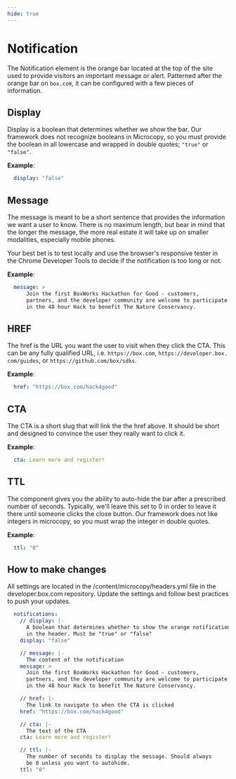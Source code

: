 ```yaml
---
hide: true
---
```


<!-- does not need translation -->

# Notification

The Notification element is the orange bar located at the top of the site used
to provide visitors an important message or alert. Patterned after the orange
bar on `box.com`, it can be configured with a few pieces of information.

## Display

Display is a boolean that determines whether we show the bar. Our framework
does not recognize booleans in Microcopy, so you must provide the boolean in
all lowercase and wrapped in double quotes; `"true"` or `"false"`.

**Example**:

```yaml
  display: "false"
```

## Message

The message is meant to be a short sentence that provides the information we
want a user to know. There is no maximum length, but bear in mind that the
longer the message, the more real estate it will take up on smaller modalities,
especially mobile phones. 

Your best bet is to test locally and use the browser's responsive tester in the
Chrome Developer Tools to decide if the notification is too long or not. 

**Example**:
 
```yaml
  message: >
      Join the first BoxWorks Hackathon for Good - customers,
      partners, and the developer community are welcome to participate
      in the 48 hour Hack to benefit The Nature Conservancy.
```

## HREF

The href is the URL you want the user to visit when they click the CTA. This
can be any fully qualified URL, i.e. `https://box.com`, `https://developer.box.
com/guides`, or `https://github.com/box/sdks`.

**Example**:
 
```yaml
  href: "https://box.com/hack4good"
```

## CTA

The CTA is a short slug that will link the the href above. It should be short
and designed to convince the user they really want to click it. 

**Example**:
 
```yaml
  cta: Learn more and register!
```

## TTL

The component gives you the ability to auto-hide the bar after a prescribed
number of seconds. Typically, we'll leave this set to 0 in order to leave it
there until someone clicks the close button. Our framework does not like
integers in microcopy, so you must wrap the integer in double quotes.

**Example**:
 
```yaml
  ttl: "0"
```

## How to make changes

All settings are located in the /content/microcopy/headers.yml file in the
developer.box.com repository. Update the settings and follow best
practices to push your updates. 

```yaml
  notifications:
    // display: |-
      A boolean that determines whether to show the orange notification bar
      in the header. Must be "true" or "false"
    display: "false"

    // message: |-
      The content of the notification
    message: >
      Join the first BoxWorks Hackathon for Good - customers,
      partners, and the developer community are welcome to participate
      in the 48 hour Hack to benefit The Nature Conservancy.

    // href: |-
      The link to navigate to when the CTA is clicked
    href: "https://box.com/hack4good"

    // cta: |-
      The text of the CTA
    cta: Learn more and register!

    // ttl: |-
      The number of seconds to display the message. Should always
      be 0 unless you want to autohide.
    ttl: "0"
```
